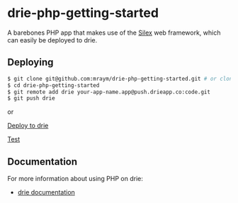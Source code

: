 # drie-php-getting-started

A barebones PHP app that makes use of the [Silex](http://silex.sensiolabs.org/) web framework, which can easily be deployed to drie.

## Deploying


```sh
$ git clone git@github.com:mraym/drie-php-getting-started.git # or clone your own fork
$ cd drie-php-getting-started
$ git remote add drie your-app-name.app@push.drieapp.co:code.git
$ git push drie
```

or

[Deploy to drie](http://master.drie-deployer.app.push.drieapp.co/deploy?git_repo_url=https://github.com/mraym/drie-php-getting-started.git)

[Test](https://nvqxg5dfoixhi33nfvthezlffvvws5dffvzxo2lgoq.app.spush.drieapp.co/)

## Documentation

For more information about using PHP on drie:

- [drie documentation](https://docs.drie.co/docs)
